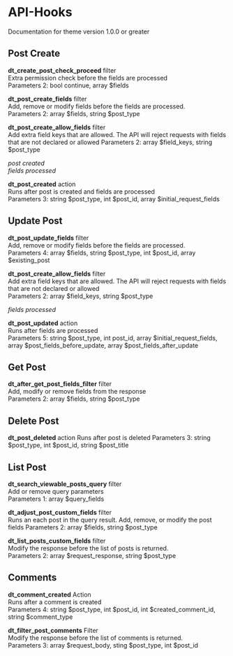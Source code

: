# API-Hooks

Documentation for theme version 1.0.0 or greater

## Post Create

**dt\_create\_post\_check\_proceed** filter  
Extra permission check before the fields are processed  
Parameters 2: bool continue, array $fields

**dt\_post\_create\_fields** filter  
Add, remove or modify fields before the fields are processed.  
Parameters 2: array $fields, string $post\_type

**dt\_post\_create\_allow\_fields** filter  
Add extra field keys that are allowed. The API will reject requests with fields that are not declared or allowed Parameters 2: array $field\_keys, string $post\_type

_post created_  
_fields processed_

**dt\_post\_created** action  
Runs after post is created and fields are processed  
Parameters 3: string $post\_type, int $post\_id, array $initial\_request\_fields

## Update Post

**dt\_post\_update\_fields** filter  
Add, remove or modify fields before the fields are processed.  
Parameters 4: array $fields, string $post\_type, int $post\_id, array $existing\_post

**dt\_post\_create\_allow\_fields** filter  
Add extra field keys that are allowed. The API will reject requests with fields that are not declared or allowed  
Parameters 2: array $field\_keys, string $post\_type

_fields processed_

**dt\_post\_updated** action  
Runs after fields are processed  
Parameters 5: string $post\_type, int post\_id, array $initial\_request\_fields, array $post\_fields\_before\_update, array $post\_fields\_after\_update

## Get Post

**dt\_after\_get\_post\_fields\_filter** filter  
Add, modify or remove fields from the response  
Parameters 2: array $fields, string $post\_type

## Delete Post

**dt\_post\_deleted** action
Runs after post is deleted
Parameters 3: string $post\_type, int $post\_id, string $post\_title

## List Post

**dt\_search\_viewable\_posts\_query** filter  
Add or remove query parameters  
Parameters 1: array $query\_fields

**dt\_adjust\_post\_custom\_fields** filter  
Runs an each post in the query result. Add, remove, or modify the post fields Parameters 2: array $fields, string $post\_type

**dt\_list\_posts\_custom\_fields** filter  
Modify the response before the list of posts is returned.  
Parameters 2: array $request\_response, string $post\_type

## Comments

**dt\_comment\_created** Action  
Runs after a comment is created  
Parameters 4: string $post\_type, int $post\_id, int $created\_comment\_id, string $comment\_type

**dt\_filter\_post\_comments** Filter  
Modify the response before the list of comments is returned.  
Parameters 3: array $request\_body, sting $post\_type, int $post\_id

